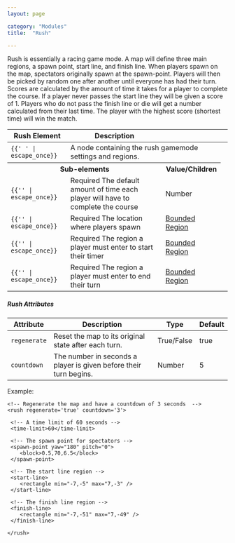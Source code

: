 ```yaml
---
layout: page

category: "Modules"
title:  "Rush"

---
```


Rush is essentially a racing game mode. A map will define three main regions, a spawn point, start line, and finish line. When players spawn on the map, spectators originally spawn at the spawn-point. Players will then be picked by random one after another until everyone has had their turn. Scores are calculated by the amount of time it takes for a player to complete the course. If a player never passes the start line they will be given a score of 1. Players who do not pass the finish line or die will get a number calculated from their last time. The player with the highest score (shortest time) will win the match.

<div class='table-responsive'>
  <table class='table table-striped table-condensed'>
    <thead>
      <tr>
        <th>Rush Element</th>
        <th>Description</th>
        <th></th>
        <th></th>
      </tr>
    </thead>
    <tbody>
      <tr>
        <td>
          <span class='highlight'>
            <code>{{'<rush> </rush>' | escape_once}}</code>
          </span>
        </td>
        <td colspan='3'>A node containing the rush gamemode settings and regions.</td>
      </tr>
      <tr>
        <th colspan='2'>Sub-elements</th>
        <th>Value/Children</th>
      </tr>
      <tr>
        <td>
          <span class='highlight'>
            <code>{{'<time-limit>' | escape_once}}</code>
          </span>
        </td>
        <td>
          <span class='label label-danger'>Required</span>
          The default amount of time each player will have to complete the course
        </td>
        <td>
          <span class='label label-primary'>Number</span>
        </td>
        <td>
        </td>
      </tr>
      <tr>
        <td>
          <span class='highlight'>
            <code>{{'<spawn-point>' | escape_once}}</code>
          </span>
        </td>
        <td>
          <span class='label label-danger'>Required</span>
          The location where players spawn
        </td>
        <td>
          <a href='/modules/regions'>Bounded Region</a>
        </td>
        <td></td>
      </tr>
      <tr>
        <td>
          <span class='highlight'>
            <code>{{'<start-line>' | escape_once}}</code>
          </span>
        </td>
        <td>
          <span class='label label-danger'>Required</span>
          The region a player must enter to start their timer
        </td>
        <td>
          <a href='/modules/regions'>Bounded Region</a>
        </td>
        <td></td>
      </tr>
      <tr>
        <td>
          <span class='highlight'>
            <code>{{'<finish-line>' | escape_once}}</code>
          </span>
        </td>
        <td>
          <span class='label label-danger'>Required</span>
          The region a player must enter to end their turn
        </td>
        <td>
          <a href='/modules/regions'>Bounded Region</a>
        </td>
        <td></td>
      </tr>
    </tbody>
  </table>
</div>
<h5>Rush Attributes</h5>
<div class='table-responsive'>
  <table class='table table-striped table-condensed'>
    <thead>
      <tr>
        <th>Attribute</th>
        <th>Description</th>
        <th>Type</th>
        <th>Default</th>
      </tr>
    </thead>
    <tbody>
      <tr>
        <td>
          <code>regenerate</code>
        </td>
        <td>Reset the map to its original state after each turn.</td>
        <td>
          <span class='label label-primary'>True/False</span>
        </td>
        <td>true</td>
      </tr>
      <tr>
        <td>
          <code>countdown</code>
        </td>
        <td>The number in seconds a player is given before their turn begins.</td>
        <td>
          <span class='label label-primary'>Number</span>
        </td>
        <td>5</td>
      </tr>
    </tbody>
  </table>
</div>

Example:

    <!-- Regenerate the map and have a countdown of 3 seconds  -->
    <rush regenerate='true' countdown='3'>

     <!-- A time limit of 60 seconds -->
     <time-limit>60</time-limit>

     <!-- The spawn point for spectators -->
     <spawn-point yaw="180" pitch="0">
        <block>0.5,70,6.5</block>
     </spawn-point>

     <!-- The start line region -->
     <start-line>
        <rectangle min="-7,-5" max="7,-3" />
     </start-line>

     <!-- The finish line region -->
     <finish-line>
        <rectangle min="-7,-51" max="7,-49" />
     </finish-line>
     
    </rush>
